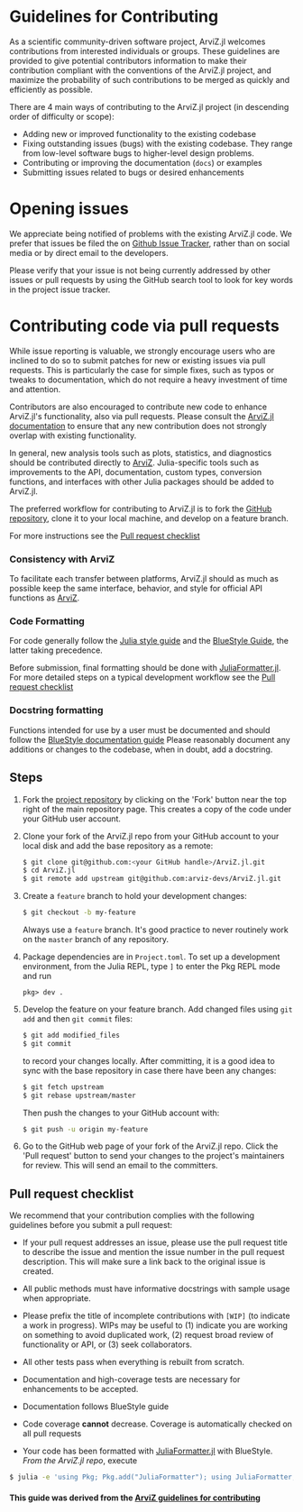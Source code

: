 # Guidelines for Contributing

As a scientific community-driven software project, ArviZ.jl welcomes contributions from interested individuals or groups. These guidelines are provided to give potential contributors information to make their contribution compliant with the conventions of the ArviZ.jl project, and maximize the probability of such contributions to be merged as quickly and efficiently as possible.

There are 4 main ways of contributing to the ArviZ.jl project (in descending order of difficulty or scope):

  - Adding new or improved functionality to the existing codebase
  - Fixing outstanding issues (bugs) with the existing codebase. They range from low-level software bugs to higher-level design problems.
  - Contributing or improving the documentation (`docs`) or examples
  - Submitting issues related to bugs or desired enhancements

# Opening issues

We appreciate being notified of problems with the existing ArviZ.jl code. We prefer that issues be filed the on [Github Issue Tracker](https://github.com/arviz-devs/ArviZ.jl/issues), rather than on social media or by direct email to the developers.

Please verify that your issue is not being currently addressed by other issues or pull requests by using the GitHub search tool to look for key words in the project issue tracker.

# Contributing code via pull requests

While issue reporting is valuable, we strongly encourage users who are
inclined to do so to submit patches for new or existing issues via pull
requests. This is particularly the case for simple fixes, such as typos
or tweaks to documentation, which do not require a heavy investment
of time and attention.

Contributors are also encouraged to contribute new code to enhance ArviZ.jl's
functionality, also via pull requests.
Please consult the [ArviZ.jl documentation](https://arviz-devs.github.io/ArviZ.jl/)
to ensure that any new contribution does not strongly overlap with existing functionality.

In general, new analysis tools such as plots, statistics, and diagnostics
should be contributed directly to [ArviZ](https://arviz-devs.github.io/arviz/).
Julia-specific tools such as improvements to the API, documentation, custom
types, conversion functions, and interfaces with other Julia packages should
be added to ArviZ.jl.

The preferred workflow for contributing to ArviZ.jl is to fork
the [GitHub repository](https://github.com/arviz-devs/ArviZ.jl/), clone it to your local machine, and develop on a feature branch.

For more instructions see the
[Pull request checklist](#pull-request-checklist)

### Consistency with ArviZ

To facilitate each transfer between platforms, ArviZ.jl should as much as
possible keep the same interface, behavior, and style for official API
functions as [ArviZ](https://arviz-devs.github.io).

### Code Formatting

For code generally follow the
[Julia style guide](https://docs.julialang.org/en/v1/manual/style-guide/index.html)
and the [BlueStyle Guide](https://github.com/invenia/BlueStyle), the latter
taking precedence.

Before submission, final formatting should be done with
[JuliaFormatter.jl](https://github.com/domluna/JuliaFormatter.jl).
For more detailed steps on a typical development workflow see the
[Pull request checklist](#pull-request-checklist)

### Docstring formatting

Functions intended for use by a user must be documented and should follow the
[BlueStyle documentation guide](https://github.com/invenia/BlueStyle#documentation)
Please reasonably document any additions or changes to the codebase,
when in doubt, add a docstring.

## Steps

 1. Fork the [project repository](https://github.com/arviz-devs/ArviZ.jl/) by clicking on the 'Fork' button near the top right of the main repository page. This creates a copy of the code under your GitHub user account.

 2. Clone your fork of the ArviZ.jl repo from your GitHub account to your local disk and add the base repository as a remote:
    
    ```bash
    $ git clone git@github.com:<your GitHub handle>/ArviZ.jl.git
    $ cd ArviZ.jl
    $ git remote add upstream git@github.com:arviz-devs/ArviZ.jl.git
    ```
 3. Create a ``feature`` branch to hold your development changes:
    
    ```bash
    $ git checkout -b my-feature
    ```
    
    Always use a ``feature`` branch. It's good practice to never routinely work on the ``master`` branch of any repository.
 4. Package dependencies are in ``Project.toml``. To set up a development
    environment, from the Julia REPL, type `]` to enter the Pkg REPL mode and run
    
    ```
    pkg> dev .
    ```
 5. Develop the feature on your feature branch. Add changed files using ``git add`` and then ``git commit`` files:
    
    ```bash
    $ git add modified_files
    $ git commit
    ```
    
    to record your changes locally.
    After committing, it is a good idea to sync with the base repository in case there have been any changes:
    
    ```bash
    $ git fetch upstream
    $ git rebase upstream/master
    ```
    
    Then push the changes to your GitHub account with:
    
    ```bash
    $ git push -u origin my-feature
    ```
 6. Go to the GitHub web page of your fork of the ArviZ.jl repo. Click the 'Pull request' button to send your changes to the project's maintainers for review. This will send an email to the committers.

## Pull request checklist

We recommend that your contribution complies with the following guidelines before you submit a pull request:

  - If your pull request addresses an issue, please use the pull request title to describe the issue and mention the issue number in the pull request description. This will make sure a link back to the original issue is created.

  - All public methods must have informative docstrings with sample usage when appropriate.
  - Please prefix the title of incomplete contributions with `[WIP]` (to indicate a work in progress). WIPs may be useful to (1) indicate you are working on something to avoid duplicated work, (2) request broad review of functionality or API, or (3) seek collaborators.
  - All other tests pass when everything is rebuilt from scratch.
  - Documentation and high-coverage tests are necessary for enhancements to be accepted.
  - Documentation follows BlueStyle guide
  - Code coverage **cannot** decrease. Coverage is automatically checked on all pull requests
  - Your code has been formatted with [JuliaFormatter.jl](https://github.com/domluna/JuliaFormatter.jl) with BlueStyle.
    _From the ArviZ.jl repo_, execute

```bash
$ julia -e 'using Pkg; Pkg.add("JuliaFormatter"); using JuliaFormatter; format(".")'
```

#### This guide was derived from the [ArviZ guidelines for contributing](https://github.com/arviz-devs/arviz/blob/master/CONTRIBUTING.md)
